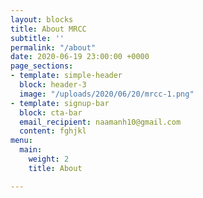 ```yaml
---
layout: blocks
title: About MRCC
subtitle: ''
permalink: "/about"
date: 2020-06-19 23:00:00 +0000
page_sections:
- template: simple-header
  block: header-3
  image: "/uploads/2020/06/20/mrcc-1.png"
- template: signup-bar
  block: cta-bar
  email_recipient: naamanh10@gmail.com
  content: fghjkl
menu:
  main:
    weight: 2
    title: About

---
```

